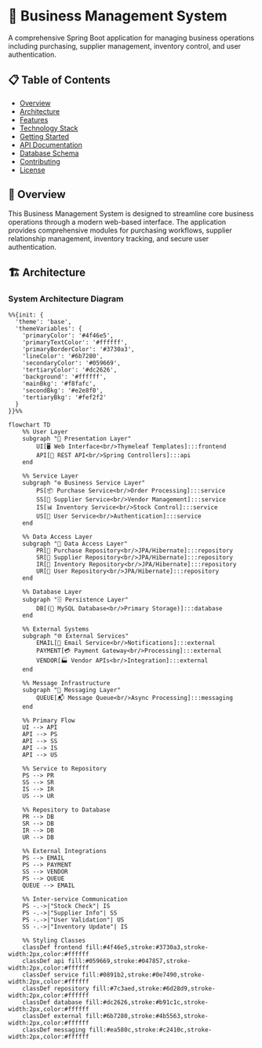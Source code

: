 # 🏢 Business Management System

A comprehensive Spring Boot application for managing business operations including purchasing, supplier management, inventory control, and user authentication.

## 📋 Table of Contents

- [Overview](#overview)
- [Architecture](#architecture)
- [Features](#features)
- [Technology Stack](#technology-stack)
- [Getting Started](#getting-started)
- [API Documentation](#api-documentation)
- [Database Schema](#database-schema)
- [Contributing](#contributing)
- [License](#license)

## 🎯 Overview

This Business Management System is designed to streamline core business operations through a modern web-based interface. The application provides comprehensive modules for purchasing workflows, supplier relationship management, inventory tracking, and secure user authentication.

## 🏗️ Architecture

### System Architecture Diagram

```mermaid
%%{init: {
  'theme': 'base',
  'themeVariables': {
    'primaryColor': '#4f46e5',
    'primaryTextColor': '#ffffff',
    'primaryBorderColor': '#3730a3',
    'lineColor': '#6b7280',
    'secondaryColor': '#059669',
    'tertiaryColor': '#dc2626',
    'background': '#ffffff',
    'mainBkg': '#f8fafc',
    'secondBkg': '#e2e8f0',
    'tertiaryBkg': '#fef2f2'
  }
}}%%

flowchart TD
    %% User Layer
    subgraph "👥 Presentation Layer"
        UI[🖥️ Web Interface<br/>Thymeleaf Templates]:::frontend
        API[🔌 REST API<br/>Spring Controllers]:::api
    end

    %% Service Layer
    subgraph "⚙️ Business Service Layer"
        PS[📦 Purchase Service<br/>Order Processing]:::service
        SS[🏪 Supplier Service<br/>Vendor Management]:::service
        IS[📊 Inventory Service<br/>Stock Control]:::service
        US[👤 User Service<br/>Authentication]:::service
    end

    %% Data Access Layer
    subgraph "💾 Data Access Layer"
        PR[📁 Purchase Repository<br/>JPA/Hibernate]:::repository
        SR[📁 Supplier Repository<br/>JPA/Hibernate]:::repository
        IR[📁 Inventory Repository<br/>JPA/Hibernate]:::repository
        UR[📁 User Repository<br/>JPA/Hibernate]:::repository
    end

    %% Database Layer
    subgraph "🗄️ Persistence Layer"
        DB[(💽 MySQL Database<br/>Primary Storage)]:::database
    end

    %% External Systems
    subgraph "🌐 External Services"
        EMAIL[📧 Email Service<br/>Notifications]:::external
        PAYMENT[💳 Payment Gateway<br/>Processing]:::external
        VENDOR[🏭 Vendor APIs<br/>Integration]:::external
    end

    %% Message Infrastructure
    subgraph "📨 Messaging Layer"
        QUEUE[📬 Message Queue<br/>Async Processing]:::messaging
    end

    %% Primary Flow
    UI --> API
    API --> PS
    API --> SS
    API --> IS
    API --> US

    %% Service to Repository
    PS --> PR
    SS --> SR
    IS --> IR
    US --> UR

    %% Repository to Database
    PR --> DB
    SR --> DB
    IR --> DB
    UR --> DB

    %% External Integrations
    PS --> EMAIL
    PS --> PAYMENT
    SS --> VENDOR
    PS --> QUEUE
    QUEUE --> EMAIL

    %% Inter-service Communication
    PS -.->|"Stock Check"| IS
    PS -.->|"Supplier Info"| SS
    PS -.->|"User Validation"| US
    SS -.->|"Inventory Update"| IS

    %% Styling Classes
    classDef frontend fill:#4f46e5,stroke:#3730a3,stroke-width:2px,color:#ffffff
    classDef api fill:#059669,stroke:#047857,stroke-width:2px,color:#ffffff
    classDef service fill:#0891b2,stroke:#0e7490,stroke-width:2px,color:#ffffff
    classDef repository fill:#7c3aed,stroke:#6d28d9,stroke-width:2px,color:#ffffff
    classDef database fill:#dc2626,stroke:#b91c1c,stroke-width:2px,color:#ffffff
    classDef external fill:#6b7280,stroke:#4b5563,stroke-width:2px,color:#ffffff
    classDef messaging fill:#ea580c,stroke:#c2410c,stroke-width:2px,color:#ffffff
